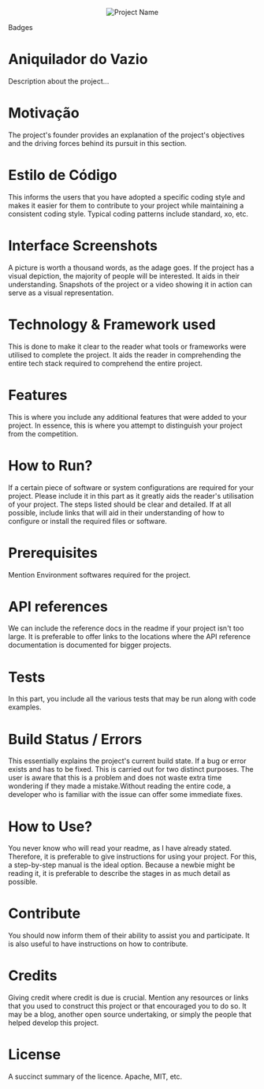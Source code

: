 <p align="center">
  <img src="../.github/example.png" alt="Project Name">
</p>
Badges

# Aniquilador do Vazio

Description about the project...

# Motivação
The project's founder provides an explanation of the project's objectives and the driving forces behind its pursuit in this section.

# Estilo de Código
This informs the users that you have adopted a specific coding style and makes it easier for them to contribute to your project while maintaining a consistent coding style. Typical coding patterns include standard, xo, etc.

# Interface Screenshots
A picture is worth a thousand words, as the adage goes. If the project has a visual depiction, the majority of people will be interested. It aids in their understanding. Snapshots of the project or a video showing it in action can serve as a visual representation.

# Technology & Framework used
This is done to make it clear to the reader what tools or frameworks were utilised to complete the project. It aids the reader in comprehending the entire tech stack required to comprehend the entire project.

# Features
This is where you include any additional features that were added to your project. In essence, this is where you attempt to distinguish your project from the competition.

# How to Run?
If a certain piece of software or system configurations are required for your project. Please include it in this part as it greatly aids the reader's utilisation of your project. The steps listed should be clear and detailed.  If at all possible, include links that will aid in their understanding of how to configure or install the required files or software.

# Prerequisites
Mention Environment softwares required for the project.

# API references
We can include the reference docs in the readme if your project isn't too large. It is preferable to offer links to the locations where the API reference documentation is documented for bigger projects.

# Tests
In this part, you include all the various tests that may be run along with code examples.

# Build Status / Errors
This essentially explains the project's current build state. If a bug or error exists and has to be fixed. This is carried out for two distinct purposes. The user is aware that this is a problem and does not waste extra time wondering if they made a mistake.Without reading the entire code, a developer who is familiar with the issue can offer some immediate fixes.

# How to Use?
You never know who will read your readme, as I have already stated. Therefore, it is preferable to give instructions for using your project. For this, a step-by-step manual is the ideal option. Because a newbie might be reading it, it is preferable to describe the stages in as much detail as possible.

# Contribute
You should now inform them of their ability to assist you and participate. It is also useful to have instructions on how to contribute.

# Credits
Giving credit where credit is due is crucial. Mention any resources or links that you used to construct this project or that encouraged you to do so. It may be a blog, another open source undertaking, or simply the people that helped develop this project.

# License
A succinct summary of the licence. Apache, MIT, etc.
